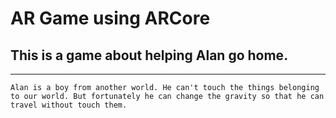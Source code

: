 # AR Game using ARCore
## This is a game about helping Alan go home.
---
    Alan is a boy from another world. He can't touch the things belonging to our world. But fortunately he can change the gravity so that he can travel without touch them.